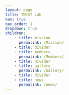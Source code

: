 ```yaml
---
layout: page
title: TWiST Lab
nav: true
nav_order: 1
dropdown: true
children:
    - title: mission
      permalink: /Mission/
    - title: divider
    - title: members
      permalink: /Members/
    - title: divider
    - title: gallery
      permalink: /Gallery/
    - title: divider
    - title: news
      permalink: /news/
---
```

